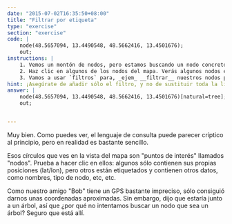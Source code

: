 ```yaml
---
date: "2015-07-02T16:35:50+08:00"
title: "Filtrar por etiqueta"
type: "exercise"
section: "exercise"
code: | 
    node(48.5657094, 13.4490548, 48.5662416, 13.4501676);
    out;
instructions: |
    1. Vemos un montón de nodos, pero estamos buscando un nodo concreto, concretamente, el nodo en el que se encuentra Bob, ¡que es un árbol!
    2. Haz clic en algunos de los nodos del mapa. Verás algunos nodos etiquetados como "natural=tree" (lo que significa que el nodo es un elemento _natural_, en concreto, un árbol - _tree_). Bob debería estar junto a uno de estos árboles.
    3. Vamos a usar `filtros` para, _ejem_ __filtrar__ nuestros nodos para que sólo muestren árboles. Podemos hacerlo añadiendo `[clave=valor]` al final de nuestra primera línea (pero antes del punto y coma `;`), por supuesto sustituyendo clave=valor por lo que estamos buscando (árboles)
hint: ¡Asegúrate de añadir sólo el filtro, y no de sustituir toda la línea.
answer: |
    node(48.5657094, 13.4490548, 48.5662416, 13.4501676)[natural=tree];
    out;


---
```


Muy bien. Como puedes ver, el lenguaje de consulta puede parecer críptico al principio, pero en realidad es bastante sencillo.

Esos círculos que ves en la vista del mapa son "puntos de interés" llamados "nodos". Prueba a hacer clic en ellos: algunos sólo contienen sus propias posiciones (lat/lon), pero otros están etiquetados y contienen otros datos, como nombres, tipo de nodo, etc, etc.

Como nuestro amigo "Bob" tiene un GPS bastante impreciso, sólo consiguió darnos unas coordenadas aproximadas. Sin embargo, dijo que estaría junto a un árbol, así que ¿por qué no intentamos buscar un nodo que sea un árbol? Seguro que está allí.
